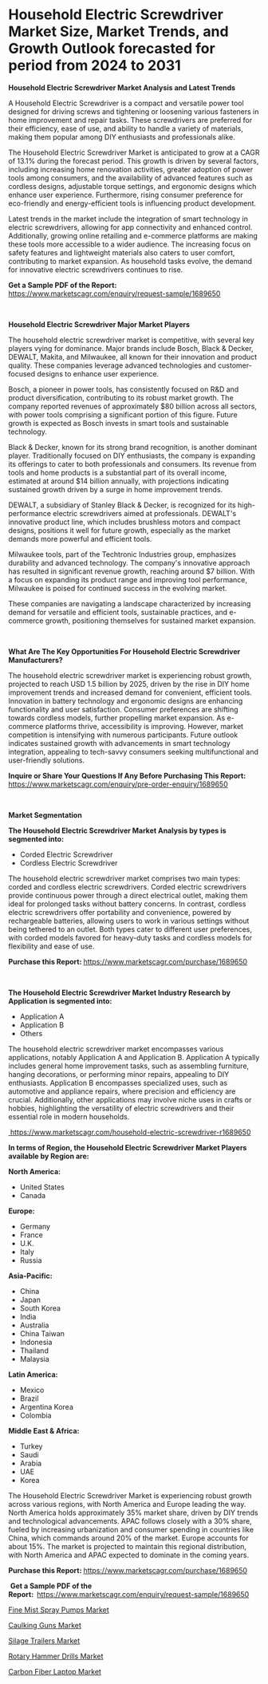 <p><h1>Household Electric Screwdriver Market Size, Market Trends, and Growth Outlook forecasted for period from 2024 to 2031</h1></p><p><strong>Household Electric Screwdriver Market Analysis and Latest Trends</strong></p>
<p><p>A Household Electric Screwdriver is a compact and versatile power tool designed for driving screws and tightening or loosening various fasteners in home improvement and repair tasks. These screwdrivers are preferred for their efficiency, ease of use, and ability to handle a variety of materials, making them popular among DIY enthusiasts and professionals alike.</p><p>The Household Electric Screwdriver Market is anticipated to grow at a CAGR of 13.1% during the forecast period. This growth is driven by several factors, including increasing home renovation activities, greater adoption of power tools among consumers, and the availability of advanced features such as cordless designs, adjustable torque settings, and ergonomic designs which enhance user experience. Furthermore, rising consumer preference for eco-friendly and energy-efficient tools is influencing product development.</p><p>Latest trends in the market include the integration of smart technology in electric screwdrivers, allowing for app connectivity and enhanced control. Additionally, growing online retailing and e-commerce platforms are making these tools more accessible to a wider audience. The increasing focus on safety features and lightweight materials also caters to user comfort, contributing to market expansion. As household tasks evolve, the demand for innovative electric screwdrivers continues to rise.</p></p>
<p><strong>Get a Sample PDF of the Report:&nbsp;</strong> <a href="https://www.marketscagr.com/enquiry/request-sample/1689650?utm_campaign=1278&utm_medium=2&utm_source=Github&utm_content=ia&utm_term=17102024&utm_id=household-electric-screwdriver">https://www.marketscagr.com/enquiry/request-sample/1689650</a></p>
<p>&nbsp;</p>
<p><strong>Household Electric Screwdriver Major Market Players</strong></p>
<p><p>The household electric screwdriver market is competitive, with several key players vying for dominance. Major brands include Bosch, Black & Decker, DEWALT, Makita, and Milwaukee, all known for their innovation and product quality. These companies leverage advanced technologies and customer-focused designs to enhance user experience.</p><p>Bosch, a pioneer in power tools, has consistently focused on R&D and product diversification, contributing to its robust market growth. The company reported revenues of approximately $80 billion across all sectors, with power tools comprising a significant portion of this figure. Future growth is expected as Bosch invests in smart tools and sustainable technology.</p><p>Black & Decker, known for its strong brand recognition, is another dominant player. Traditionally focused on DIY enthusiasts, the company is expanding its offerings to cater to both professionals and consumers. Its revenue from tools and home products is a substantial part of its overall income, estimated at around $14 billion annually, with projections indicating sustained growth driven by a surge in home improvement trends.</p><p>DEWALT, a subsidiary of Stanley Black & Decker, is recognized for its high-performance electric screwdrivers aimed at professionals. DEWALT's innovative product line, which includes brushless motors and compact designs, positions it well for future growth, especially as the market demands more powerful and efficient tools.</p><p>Milwaukee tools, part of the Techtronic Industries group, emphasizes durability and advanced technology. The company's innovative approach has resulted in significant revenue growth, reaching around $7 billion. With a focus on expanding its product range and improving tool performance, Milwaukee is poised for continued success in the evolving market.</p><p>These companies are navigating a landscape characterized by increasing demand for versatile and efficient tools, sustainable practices, and e-commerce growth, positioning themselves for sustained market expansion.</p></p>
<p>&nbsp;</p>
<p><strong>What Are The Key Opportunities For Household Electric Screwdriver Manufacturers?</strong></p>
<p><p>The household electric screwdriver market is experiencing robust growth, projected to reach USD 1.5 billion by 2025, driven by the rise in DIY home improvement trends and increased demand for convenient, efficient tools. Innovation in battery technology and ergonomic designs are enhancing functionality and user satisfaction. Consumer preferences are shifting towards cordless models, further propelling market expansion. As e-commerce platforms thrive, accessibility is improving. However, market competition is intensifying with numerous participants. Future outlook indicates sustained growth with advancements in smart technology integration, appealing to tech-savvy consumers seeking multifunctional and user-friendly solutions.</p></p>
<p><strong>Inquire or Share Your Questions If Any Before Purchasing This Report:</strong> <a href="https://www.marketscagr.com/enquiry/pre-order-enquiry/1689650?utm_campaign=1278&utm_medium=2&utm_source=Github&utm_content=ia&utm_term=17102024&utm_id=household-electric-screwdriver">https://www.marketscagr.com/enquiry/pre-order-enquiry/1689650</a></p>
<p>&nbsp;</p>
<p><strong>Market Segmentation</strong></p>
<p><strong>The Household Electric Screwdriver Market Analysis by types is segmented into:</strong></p>
<p><ul><li>Corded Electric Screwdriver</li><li>Cordless Electric Screwdriver</li></ul></p>
<p><p>The household electric screwdriver market comprises two main types: corded and cordless electric screwdrivers. Corded electric screwdrivers provide continuous power through a direct electrical outlet, making them ideal for prolonged tasks without battery concerns. In contrast, cordless electric screwdrivers offer portability and convenience, powered by rechargeable batteries, allowing users to work in various settings without being tethered to an outlet. Both types cater to different user preferences, with corded models favored for heavy-duty tasks and cordless models for flexibility and ease of use.</p></p>
<p><strong>Purchase this Report:&nbsp;</strong><a href="https://www.marketscagr.com/purchase/1689650?utm_campaign=1278&utm_medium=2&utm_source=Github&utm_content=ia&utm_term=17102024&utm_id=household-electric-screwdriver">https://www.marketscagr.com/purchase/1689650</a></p>
<p>&nbsp;</p>
<p><strong>The Household Electric Screwdriver Market Industry Research by Application is segmented into:</strong></p>
<p><ul><li>Application A</li><li>Application B</li><li>Others</li></ul></p>
<p><p>The household electric screwdriver market encompasses various applications, notably Application A and Application B. Application A typically includes general home improvement tasks, such as assembling furniture, hanging decorations, or performing minor repairs, appealing to DIY enthusiasts. Application B encompasses specialized uses, such as automotive and appliance repairs, where precision and efficiency are crucial. Additionally, other applications may involve niche uses in crafts or hobbies, highlighting the versatility of electric screwdrivers and their essential role in modern households.</p></p>
<p><a href="https://www.marketscagr.com/household-electric-screwdriver-r1689650?utm_campaign=1278&utm_medium=2&utm_source=Github&utm_content=ia&utm_term=17102024&utm_id=household-electric-screwdriver">&nbsp;https://www.marketscagr.com/household-electric-screwdriver-r1689650</a></p>
<p><strong>In terms of Region, the Household Electric Screwdriver Market Players available by Region are:</strong></p>
<p>
    <p> <strong> North America: </strong>
        <ul>
            <li>United States</li>
            <li>Canada</li>
        </ul>
        </p> 
    <p> <strong> Europe: </strong>
        <ul>
            <li>Germany</li>
            <li>France</li>
            <li>U.K.</li>
            <li>Italy</li>
            <li>Russia</li>
        </ul>
        </p> 
    <p> <strong> Asia-Pacific: </strong>
        <ul>
            <li>China</li>
            <li>Japan</li>
            <li>South Korea</li>
            <li>India</li>
            <li>Australia</li>
            <li>China Taiwan</li>
            <li>Indonesia</li>
            <li>Thailand</li>
            <li>Malaysia</li>
        </ul>
        </p> 
    <p> <strong> Latin America: </strong>
        <ul>
            <li>Mexico</li>
            <li>Brazil</li>
            <li>Argentina Korea</li>
            <li>Colombia</li>
        </ul>
        </p> 
    <p> <strong> Middle East & Africa: </strong>
        <ul>
            <li>Turkey</li>
            <li>Saudi</li>
            <li>Arabia</li>
            <li>UAE</li>
            <li>Korea</li>
        </ul>
    </p>
    </p>
<p><p>The Household Electric Screwdriver Market is experiencing robust growth across various regions, with North America and Europe leading the way. North America holds approximately 35% market share, driven by DIY trends and technological advancements. APAC follows closely with a 30% share, fueled by increasing urbanization and consumer spending in countries like China, which commands around 20% of the market. Europe accounts for about 15%. The market is projected to maintain this regional distribution, with North America and APAC expected to dominate in the coming years.</p></p>
<p><strong>Purchase this Report: </strong><a href="https://www.marketscagr.com/purchase/1689650?utm_campaign=1278&utm_medium=2&utm_source=Github&utm_content=ia&utm_term=17102024&utm_id=household-electric-screwdriver">https://www.marketscagr.com/purchase/1689650</a></p>
<p>&nbsp;<strong>Get a Sample PDF of the Report:&nbsp;&nbsp;</strong><a href="https://www.marketscagr.com/enquiry/request-sample/1689650?utm_campaign=1278&utm_medium=2&utm_source=Github&utm_content=ia&utm_term=17102024&utm_id=household-electric-screwdriver">https://www.marketscagr.com/enquiry/request-sample/1689650</a></p>
<p><strong></strong></p>
<p><p><a href="https://www.linkedin.com/pulse/fine-mist-spray-pumps-market-evolution-regional-adaptations-knwge?utm_campaign=1278&utm_medium=2&utm_source=Github&utm_content=ia&utm_term=17102024&utm_id=household-electric-screwdriver">Fine Mist Spray Pumps Market</a></p><p><a href="https://github.com/loree7bmunk/Market-Research-Report-List-1/blob/main/caulking-guns-market.md?utm_campaign=1278&utm_medium=2&utm_source=Github&utm_content=ia&utm_term=17102024&utm_id=household-electric-screwdriver">Caulking Guns Market</a></p><p><a href="https://issuu.com/reportprime-2/docs/silage-trailers-market-size-2030.pp_83a5d10c2ab8da?utm_campaign=1278&utm_medium=2&utm_source=Github&utm_content=ia&utm_term=17102024&utm_id=household-electric-screwdriver">Silage Trailers Market</a></p><p><a href="https://github.com/b9uxfeyen/Market-Research-Report-List-1/blob/main/rotary-hammer-drills-market.md?utm_campaign=1278&utm_medium=2&utm_source=Github&utm_content=ia&utm_term=17102024&utm_id=household-electric-screwdriver">Rotary Hammer Drills Market</a></p><p><a href="https://www.linkedin.com/pulse/carbon-fiber-laptop-revenue-growth-report-2024-2031-kj0be?utm_campaign=1278&utm_medium=2&utm_source=Github&utm_content=ia&utm_term=17102024&utm_id=household-electric-screwdriver">Carbon Fiber Laptop Market</a></p></p>